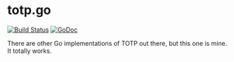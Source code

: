 # totp.go

[![Build Status](https://travis-ci.org/tristanwietsma/totp.go.svg)](https://travis-ci.org/tristanwietsma/totp.go) [![GoDoc](https://godoc.org/github.com/tristanwietsma/totp.go?status.svg)](https://godoc.org/github.com/tristanwietsma/totp.go)

There are other Go implementations of TOTP out there, but this one is mine. It totally works.
